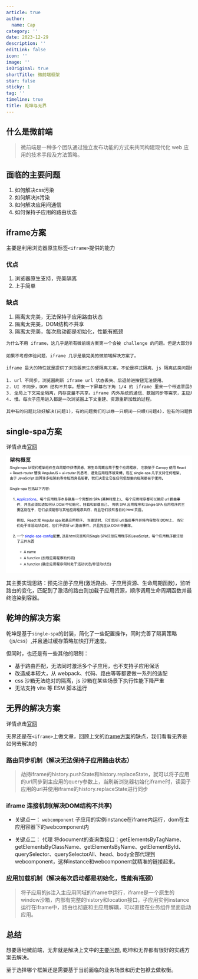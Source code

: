 ```yaml
---
article: true
author:
  name: Cap
category: ''
date: 2023-12-29
description: ''
editLink: false
icon: ''
image: ''
isOriginal: true
shortTitle: 微前端框架
star: false
sticky: 1
tag: ''
timeline: true
title: 乾坤与无界
---
```





## 什么是微前端

> 微前端是一种多个团队通过独立发布功能的方式来共同构建现代化 web 应用的技术手段及方法策略。

## 面临的主要问题

1. 如何解决css污染
2. 如何解决js污染
3. 如何解决应用间通信
4. 如何保持子应用的路由状态

## iframe方案

主要是利用浏览器原生标签`<iframe>`提供的能力

### 优点

1. 浏览器原生支持，完美隔离
2. 上手简单

### 缺点

1. 隔离太完美，无法保持子应用路由状态
2. 隔离太完美，DOM结构不共享
3. 隔离太完美，每次启动都是初始化，性能有瓶颈

```html
为什么不用 iframe，这几乎是所有微前端方案第一个会被 challenge 的问题。但是大部分微前端方案又不约而同放弃了 iframe 方案，自然是有原因的，并不是为了 "炫技" 或者刻意追求 "特立独行"。

如果不考虑体验问题，iframe 几乎是最完美的微前端解决方案了。

iframe 最大的特性就是提供了浏览器原生的硬隔离方案，不论是样式隔离、js 隔离这类问题统统都能被完美解决。但他的最大问题也在于他的隔离性无法被突破，导致应用间上下文无法被共享，随之带来的开发体验、产品体验的问题。

1. url 不同步。浏览器刷新 iframe url 状态丢失、后退前进按钮无法使用。
2. UI 不同步，DOM 结构不共享。想象一下屏幕右下角 1/4 的 iframe 里来一个带遮罩层的弹框，同时我们要求这个弹框要浏览器居中显示，还要浏览器 resize 时自动居中..
3. 全局上下文完全隔离，内存变量不共享。iframe 内外系统的通信、数据同步等需求，主应用的 cookie 要透传到根域名都不同的子应用中实现免登效果。
4. 慢。每次子应用进入都是一次浏览器上下文重建、资源重新加载的过程。

其中有的问题比较好解决(问题1)，有的问题我们可以睁一只眼闭一只眼(问题4)，但有的问题我们则很难解决(问题3)甚至无法解决(问题2)，而这些无法解决的问题恰恰又会给产品带来非常严重的体验问题， 最终导致我们舍弃了 iframe 方案。
```

## single-spa方案

详情点击[官网](https://zh-hans.single-spa.js.org/docs/getting-started-overview#%E6%9E%B6%E6%9E%84%E6%A6%82%E8%A7%88)

![Alt text](./images/image.png)

其主要实现思路：预先注册子应用(激活路由、子应用资源、生命周期函数)，监听路由的变化，匹配到了激活的路由则加载子应用资源，顺序调用生命周期函数并最终渲染到容器。

## 乾坤的解决方案

乾坤是基于`single-spa`的封装，简化了一些配置操作，同时完善了隔离策略（js/css）,并且通过缓存策略加快打开速度。

但同时，也还是有一些其他的限制：

- 基于路由匹配，无法同时激活多个子应用，也不支持子应用保活
- 改造成本较大，从 webpack、代码、路由等等都要做一系列的适配
- css 沙箱无法绝对的隔离，js 沙箱在某些场景下执行性能下降严重
- 无法支持 vite 等 ESM 脚本运行

## 无界的解决方案

详情点击[官网](https://wujie-micro.github.io/doc/guide/)

无界还是在`<iframe>`上做文章，回顾上文的[iframe方案](#iframe方案)的缺点，我们看看无界是如何去解决的

### 路由同步机制（解决无法保持子应用路由状态）

> 劫持iframe的history.pushState和history.replaceState，就可以将子应用的url同步到主应用的query参数上，当刷新浏览器初始化iframe时，读回子应用的url并使用iframe的history.replaceState进行同步

### iframe 连接机制(解决DOM结构不共享)

- 关键点一： `webcomponent`
      子应用的实例instance在iframe内运行，dom在主应用容器下的webcomponent内

- 关键点二： 代理
      将document的查询类接口：getElementsByTagName、getElementsByClassName、getElementsByName、getElementById、querySelector、querySelectorAll、head、body全部代理到webcomponent，这样instance和webcomponent就精准的链接起来。

### 应用加载机制（解决每次启动都是初始化，性能有瓶颈）

> 将子应用的js注入主应用同域的iframe中运行，iframe是一个原生的window沙箱，内部有完整的history和location接口，子应用实例instance运行在iframe中，路由也彻底和主应用解耦，可以直接在业务组件里面启动应用。

## 总结

想要落地微前端，无非就是解决上文中的[主要问题](#面临的主要问题),
乾坤和无界都有很好的实践方案去解决。

至于选择哪个框架还是需要基于当前面临的业务场景和历史包袱去做权衡。
